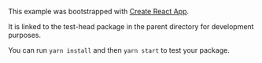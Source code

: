 This example was bootstrapped with [Create React App](https://github.com/facebook/create-react-app).

It is linked to the test-head package in the parent directory for development purposes.

You can run `yarn install` and then `yarn start` to test your package.
